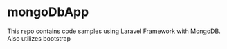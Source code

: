 # mongoDbApp

This repo contains code samples using Laravel Framework with MongoDB.
Also utilizes bootstrap

